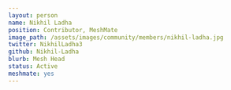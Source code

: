 ```yaml
---
layout: person
name: Nikhil Ladha
position: Contributor, MeshMate
image_path: /assets/images/community/members/nikhil-ladha.jpg
twitter: NikhilLadha3
github: Nikhil-Ladha
blurb: Mesh Head
status: Active
meshmate: yes
---
```

